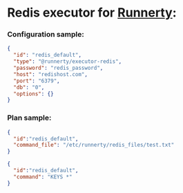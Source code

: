 # Redis executor for [Runnerty]:

### Configuration sample:
```json
{
  "id": "redis_default",
  "type": "@runnerty/executor-redis",
  "password": "redis_password",
  "host": "redishost.com",
  "port": "6379",
  "db": "0",
  "options": {}
}
```

### Plan sample:
```json
{
  "id":"redis_default",
  "command_file": "/etc/runnerty/redis_files/test.txt"
}
```

```json
{
  "id":"redis_default",
  "command": "KEYS *"
}
```

[Runnerty]: http://www.runnerty.io